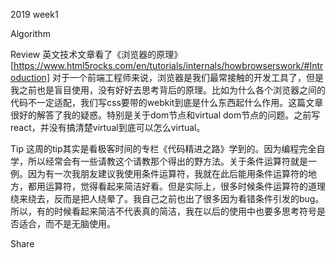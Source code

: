 2019 week1

Algorithm


Review
英文技术文章看了《浏览器的原理》[https://www.html5rocks.com/en/tutorials/internals/howbrowserswork/#Introduction]
对于一个前端工程师来说，浏览器是我们最常接触的开发工具了，但是我之前也是盲目使用，没有好好去思考背后的原理。比如为什么各个浏览器之间的代码不一定适配，我们写css要带的webkit到底是什么东西起什么作用。这篇文章很好的解答了我的疑惑。特别是关于dom节点和virtual dom节点的问题。之前写react，并没有搞清楚virtual到底可以怎么virtual。

Tip
这周的tip其实是看极客时间的专栏《代码精进之路》学到的。因为编程完全自学，所以经常会有一些请教这个请教那个得出的野方法。关于条件运算符就是一例。因为有一次我朋友建议我使用条件运算符，我就在此后能用条件运算符的地方，都用运算符，觉得看起来简洁好看。但是实际上，很多时候条件运算符的道理绕来绕去，反而是把人绕晕了。我自己之前也出了很多因为看错条件引发的bug。所以，有的时候看起来简洁不代表真的简洁，我在以后的使用中也要多思考符号是否适合，而不是无脑使用。

Share